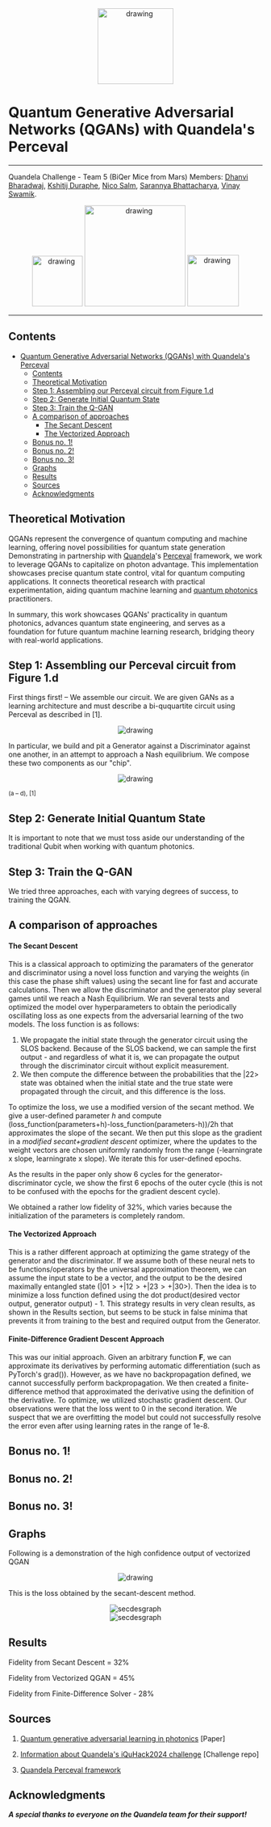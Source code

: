 <div style="text-align: center;">
  <img src="images/iquhack.png" alt="drawing" width="150"/>
</div>

# Quantum Generative Adversarial Networks (QGANs) with Quandela's Perceval

---

Quandela Challenge - Team 5 (BiQer Mice from Mars) Members: [Dhanvi Bharadwaj](https://github.com/d-bharadwaj/), [Kshitij Duraphe](https://github.com/ksd3/), [Nico Salm](https://github.com/nicosalm/), [Sarannya Bhattacharya](https://github.com/Emperor963/), [Vinay Swamik](https://github.com/vinayswamik/).

<div style="text-align: center;">
  <img src="images/bu.png" alt="drawing" width="100"/>
  <img src="images/uw.png" alt="drawing" width="200"/>
  <img src="images/quandela.png" alt="drawing" width="102"
  >
</div>

---

## Contents
- [Quantum Generative Adversarial Networks (QGANs) with Quandela's Perceval](#quantum-generative-adversarial-networks-qgans-with-quandelas-perceval)
  - [Contents](#contents)
  - [Theoretical Motivation](#theoretical-motivation)
  - [Step 1: Assembling our Perceval circuit from Figure 1.d](#step-1-assembling-our-perceval-circuit-from-figure-1d)
  - [Step 2: Generate Initial Quantum State](#step-2-generate-initial-quantum-state)
  - [Step 3: Train the Q-GAN](#step-3-train-the-q-gan)
  - [A comparison of approaches](#a-comparison-of-approaches)
      - [The Secant Descent](#the-secant-descent)
      - [The Vectorized Approach](#the-vectorized-approach)
  - [Bonus no. 1!](#bonus-no-1)
  - [Bonus no. 2!](#bonus-no-2)
  - [Bonus no. 3!](#bonus-no-3)
  - [Graphs](#graphs)
  - [Results](#results)
  - [Sources](#sources)
  - [Acknowledgments](#acknowledgments)

## Theoretical Motivation

QGANs represent the convergence of quantum computing and machine learning, offering novel possibilities for quantum state generation Demonstrating in partnership with [Quandela](https://www.quandela.com/)'s [Perceval](https://perceval.quandela.net/) framework, we work to leverage QGANs to capitalize on photon advantage. This implementation showcases precise quantum state control, vital for quantum computing applications. It connects theoretical research with practical experimentation, aiding quantum machine learning and [quantum photonics](https://en.wikipedia.org/wiki/Integrated_quantum_photonics) practitioners.

In summary, this work showcases QGANs' practicality in quantum photonics, advances quantum state engineering, and serves as a foundation for future quantum machine learning research, bridging theory with real-world applications.

## Step 1: Assembling our Perceval circuit from Figure 1.d
First things first! – We assemble our circuit. We are given GANs as a learning architecture and must describe a bi-ququartite circuit using Perceval as described in [1].  

<div style="text-align: center;">
  <img src="images/circuit.png" alt="drawing" width=""/>
</div>

In particular, we build and pit a Generator against a Discriminator against one another, in an attempt to approach a Nash equilibrium. We compose these two components as our "chip".

<div style="text-align: center;">
  <img src="images/gan.png" alt="drawing" width=""/>
</div>

<small>(a – d), [1]</small>

## Step 2: Generate Initial Quantum State

It is important to note that we must toss aside our understanding of the traditional Qubit when working with quantum photonics. 

## Step 3: Train the Q-GAN

We tried three approaches, each with varying degrees of success, to training the QGAN.

## A comparison of approaches
#### The Secant Descent
This is a classical approach to optimizing the paramaters of the generator and discriminator using a novel loss function and varying the weights (in this case the phase shift values) using the secant line for fast and accurate calculations. Then we allow the discriminator and the generator play several games until we reach a Nash Equilibrium. We ran several tests and optimized the model over hyperparameters to obtain the periodically oscillating loss as one expects from the adversarial learning of the two models. The loss function is as follows:

1. We propagate the initial state through the generator circuit using the SLOS backend. Because of the SLOS backend, we can sample the first output - and regardless of what it is, we can propagate the output through the discriminator circuit without explicit measurement.
2. We then compute the difference between the probabilities that the |22> state was obtained when the initial state and the true state were propagated through the circuit, and this difference is the loss.

To optimize the loss, we use a modified version of the secant method. We give a user-defined parameter _h_ and compute (loss_function(parameters+h)-loss_function(parameters-h))/2h that approximates the slope of the secant. We then put this slope as the gradient in a _modified secant+gradient descent_ optimizer, where the updates to the weight vectors are chosen uniformly randomly from the range (-learningrate x slope, learningrate x slope). We iterate this for user-defined epochs.

As the results in the paper only show 6 cycles for the generator-discriminator cycle, we show the first 6 epochs of the outer cycle (this is not to be confused with the epochs for the gradient descent cycle).

We obtained a rather low fidelity of 32%, which varies because the initialization of the parameters is completely random.

#### The Vectorized Approach

This is a rather different approach at optimizing the game strategy of the generator and the discriminator. If we assume both of these neural nets to be functions/operators by the universal approximation theorem, we can assume the input state to be a vector, and the output to be the desired maximally entangled state $(|01> + |12> + |23> + |30>)$. Then the idea is to minimize a loss function defined using the dot product(desired vector output, generator output) - 1. This strategy results in very clean results, as shown in the Results section, but seems to be stuck in false minima that prevents it from training to the best and required output from the Generator. 

#### Finite-Difference Gradient Descent Approach

This was our initial approach. Given an arbitrary function **F**, we can approximate its derivatives by performing automatic differentiation (such as PyTorch's grad()). However, as we have no backpropagation defined, we cannot successfully perform backpropagation. We then created a finite-difference method that approximated the derivative using the definition of the derivative. To optimize, we utilized stochastic gradient descent. Our observations were that the loss went to 0 in the second iteration. We suspect that we are overfitting the model but could not successfully resolve the error even after using learning rates in the range of 1e-8. 

## Bonus no. 1!

## Bonus no. 2!

## Bonus no. 3!

## Graphs
Following is a demonstration of the high confidence output of vectorized QGAN
<div style="text-align: center;">
  <img src="images/QGAN_Vectorized.png" alt="drawing" width=""/>
</div>

This is the loss obtained by the secant-descent method.
<div style="text-align: center;">
  <img src="images/secdesc.png" alt="secdesgraph" width=""/>
</div>

<div style="text-align: center;">
  <img src="images/0loss.png" alt="secdesgraph" width=""/>
</div>

## Results

Fidelity from Secant Descent = 32%

Fidelity from Vectorized QGAN = 45%

Fidelity from Finite-Difference Solver - 28%

## Sources

1. [Quantum generative adversarial learning in photonics](https://arxiv.org/pdf/2310.00585.pdf) [Paper]

2. [Information about Quandela's iQuHack2024 challenge](https://github.com/iQuHACK/2024_Quandela) [Challenge repo]

3. [Quandela Perceval framework](https://perceval.quandela.net/)

## Acknowledgments

***A special thanks to everyone on the Quandela team for their support!***
